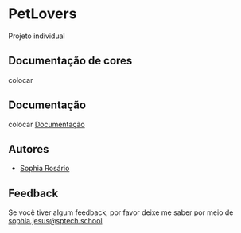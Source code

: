 # PetLovers

Projeto individual

## Documentação de cores
colocar

## Documentação
colocar
[Documentação](/Documenta%C3%A7%C3%A3o/Cacaloud.docx)

## Autores
- [Sophia Rosário](https://github.com/sophiaRosario)

## Feedback

Se você tiver algum feedback, por favor deixe me saber por meio de sophia.jesus@sptech.school
